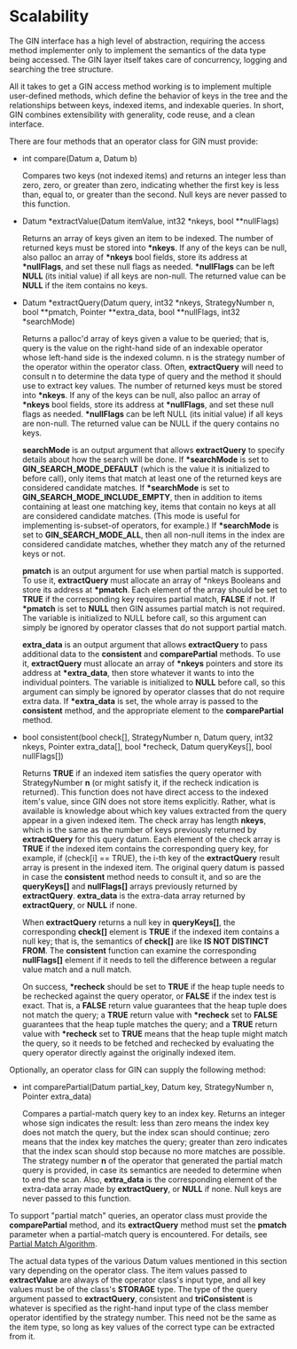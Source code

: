 # Scalability<a name="EN-US_TOPIC_0242370664"></a>

The GIN interface has a high level of abstraction, requiring the access method implementer only to implement the semantics of the data type being accessed. The GIN layer itself takes care of concurrency, logging and searching the tree structure.

All it takes to get a GIN access method working is to implement multiple user-defined methods, which define the behavior of keys in the tree and the relationships between keys, indexed items, and indexable queries. In short, GIN combines extensibility with generality, code reuse, and a clean interface.

There are four methods that an operator class for GIN must provide:

-   int compare\(Datum a, Datum b\)

    Compares two keys \(not indexed items\) and returns an integer less than zero, zero, or greater than zero, indicating whether the first key is less than, equal to, or greater than the second. Null keys are never passed to this function.


-   Datum \*extractValue\(Datum itemValue, int32 \*nkeys, bool \*\*nullFlags\)

    Returns an array of keys given an item to be indexed. The number of returned keys must be stored into  **\*nkeys**. If any of the keys can be null, also palloc an array of  **\*nkeys**  bool fields, store its address at  **\*nullFlags**, and set these null flags as needed.  **\*nullFlags**  can be left  **NULL**  \(its initial value\) if all keys are non-null. The returned value can be  **NULL**  if the item contains no keys.


-   Datum \*extractQuery\(Datum query, int32 \*nkeys, StrategyNumber n, bool \*\*pmatch, Pointer \*\*extra\_data, bool \*\*nullFlags, int32 \*searchMode\)

    Returns a palloc'd array of keys given a value to be queried; that is, query is the value on the right-hand side of an indexable operator whose left-hand side is the indexed column. n is the strategy number of the operator within the operator class. Often,  **extractQuery**  will need to consult n to determine the data type of query and the method it should use to extract key values. The number of returned keys must be stored into  **\*nkeys**. If any of the keys can be null, also palloc an array of  **\*nkeys**  bool fields, store its address at  **\*nullFlags**, and set these null flags as needed.  **\*nullFlags**  can be left NULL \(its initial value\) if all keys are non-null. The returned value can be NULL if the query contains no keys.

    **searchMode**  is an output argument that allows  **extractQuery**  to specify details about how the search will be done. If  **\*searchMode**  is set to  **GIN\_SEARCH\_MODE\_DEFAULT**  \(which is the value it is initialized to before call\), only items that match at least one of the returned keys are considered candidate matches. If  **\*searchMode**  is set to  **GIN\_SEARCH\_MODE\_INCLUDE\_EMPTY**, then in addition to items containing at least one matching key, items that contain no keys at all are considered candidate matches. \(This mode is useful for implementing is-subset-of operators, for example.\) If  **\*searchMode**  is set to  **GIN\_SEARCH\_MODE\_ALL**, then all non-null items in the index are considered candidate matches, whether they match any of the returned keys or not.

    **pmatch**  is an output argument for use when partial match is supported. To use it,  **extractQuery**  must allocate an array of \*nkeys Booleans and store its address at  **\*pmatch**. Each element of the array should be set to  **TRUE**  if the corresponding key requires partial match,  **FALSE**  if not. If  **\*pmatch**  is set to  **NULL**  then GIN assumes partial match is not required. The variable is initialized to NULL before call, so this argument can simply be ignored by operator classes that do not support partial match.

    **extra\_data**  is an output argument that allows  **extractQuery**  to pass additional data to the  **consistent**  and  **comparePartial**  methods. To use it,  **extractQuery**  must allocate an array of  **\*nkeys**  pointers and store its address at  **\*extra\_data**, then store whatever it wants to into the individual pointers. The variable is initialized to  **NULL**  before call, so this argument can simply be ignored by operator classes that do not require extra data. If  **\*extra\_data**  is set, the whole array is passed to the  **consistent**  method, and the appropriate element to the  **comparePartial**  method.


-   bool consistent\(bool check\[\], StrategyNumber n, Datum query, int32 nkeys, Pointer extra\_data\[\], bool \*recheck, Datum queryKeys\[\], bool nullFlags\[\]\)

    Returns  **TRUE**  if an indexed item satisfies the query operator with StrategyNumber  **n**  \(or might satisfy it, if the recheck indication is returned\). This function does not have direct access to the indexed item's value, since GIN does not store items explicitly. Rather, what is available is knowledge about which key values extracted from the query appear in a given indexed item. The check array has length  **nkeys**, which is the same as the number of keys previously returned by  **extractQuery**  for this query datum. Each element of the check array is  **TRUE**  if the indexed item contains the corresponding query key, for example, if \(check\[i\] == TRUE\), the i-th key of the  **extractQuery**  result array is present in the indexed item. The original query datum is passed in case the  **consistent**  method needs to consult it, and so are the  **queryKeys\[\]**  and  **nullFlags\[\]**  arrays previously returned by  **extractQuery**.  **extra\_data**  is the extra-data array returned by  **extractQuery**, or  **NULL**  if none.

    When  **extractQuery**  returns a null key in  **queryKeys\[\]**, the corresponding  **check\[\]**  element is  **TRUE**  if the indexed item contains a null key; that is, the semantics of  **check\[\]**  are like  **IS NOT DISTINCT FROM**. The  **consistent**  function can examine the corresponding  **nullFlags\[\]**  element if it needs to tell the difference between a regular value match and a null match.

    On success,  **\*recheck**  should be set to  **TRUE**  if the heap tuple needs to be rechecked against the query operator, or  **FALSE**  if the index test is exact. That is, a  **FALSE**  return value guarantees that the heap tuple does not match the query; a  **TRUE**  return value with  **\*recheck**  set to  **FALSE**  guarantees that the heap tuple matches the query; and a  **TRUE**  return value with  **\*recheck**  set to  **TRUE**  means that the heap tuple might match the query, so it needs to be fetched and rechecked by evaluating the query operator directly against the originally indexed item.


Optionally, an operator class for GIN can supply the following method:

-   int comparePartial\(Datum partial\_key, Datum key, StrategyNumber n, Pointer extra\_data\)

    Compares a partial-match query key to an index key. Returns an integer whose sign indicates the result: less than zero means the index key does not match the query, but the index scan should continue; zero means that the index key matches the query; greater than zero indicates that the index scan should stop because no more matches are possible. The strategy number  **n**  of the operator that generated the partial match query is provided, in case its semantics are needed to determine when to end the scan. Also,  **extra\_data**  is the corresponding element of the extra-data array made by  **extractQuery**, or  **NULL**  if none. Null keys are never passed to this function.


To support "partial match" queries, an operator class must provide the  **comparePartial**  method, and its  **extractQuery**  method must set the  **pmatch**  parameter when a partial-match query is encountered. For details, see  [Partial Match Algorithm](implementation.md#en-us_topic_0237122201_en-us_topic_0059778495_s9dc41ea95b9144c38d709b0b9a43fe9e).

The actual data types of the various Datum values mentioned in this section vary depending on the operator class. The item values passed to  **extractValue**  are always of the operator class's input type, and all key values must be of the class's  **STORAGE**  type. The type of the query argument passed to  **extractQuery**, consistent and  **triConsistent**  is whatever is specified as the right-hand input type of the class member operator identified by the strategy number. This need not be the same as the item type, so long as key values of the correct type can be extracted from it.

